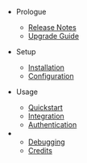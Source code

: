- Prologue
	- [Release Notes](releases.md)
    - [Upgrade Guide](upgrade.md)

- Setup
    - [Installation](installation.md)
    - [Configuration](configuration.md)

- Usage
	- [Quickstart](quick.md)
    - [Integration](integration.md)
    - [Authentication](authentication.md)

-
    - [Debugging](debugging.md)
    - [Credits](credits.md)
